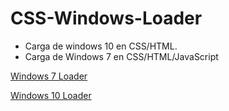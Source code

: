 # CSS-Windows-Loader

* Carga de windows 10 en CSS/HTML.
* Carga de Windows 7 en CSS/HTML/JavaScript


<a href="windows_loader.html">Windows 7 Loader</a>

<a href="windows_10_loader.html">Windows 10 Loader</a>
